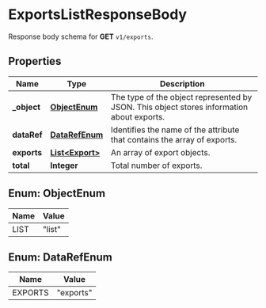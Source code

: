 

# ExportsListResponseBody

Response body schema for **GET** `v1/exports`.

## Properties

| Name | Type | Description |
|------------ | ------------- | ------------- |
|**_object** | [**ObjectEnum**](#ObjectEnum) | The type of the object represented by JSON. This object stores information about exports. |
|**dataRef** | [**DataRefEnum**](#DataRefEnum) | Identifies the name of the attribute that contains the array of exports. |
|**exports** | [**List&lt;Export&gt;**](Export.md) | An array of export objects. |
|**total** | **Integer** | Total number of exports. |



## Enum: ObjectEnum

| Name | Value |
|---- | -----|
| LIST | &quot;list&quot; |



## Enum: DataRefEnum

| Name | Value |
|---- | -----|
| EXPORTS | &quot;exports&quot; |




